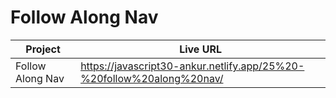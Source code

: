 # Follow Along Nav

| Project          | Live URL                                                              |
| ---------------- | --------------------------------------------------------------------- |
| Follow Along Nav | https://javascript30-ankur.netlify.app/25%20-%20follow%20along%20nav/ |
